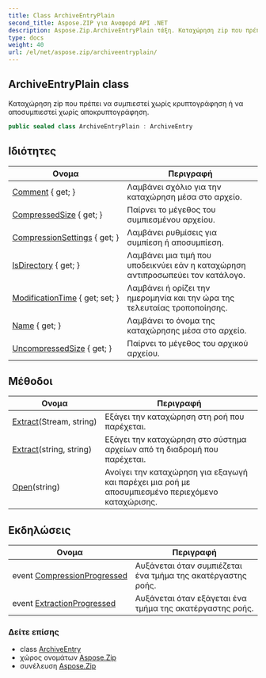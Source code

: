 ```yaml
---
title: Class ArchiveEntryPlain
second_title: Aspose.ZIP για Αναφορά API .NET
description: Aspose.Zip.ArchiveEntryPlain τάξη. Καταχώρηση zip που πρέπει να συμπιεστεί χωρίς κρυπτογράφηση ή να αποσυμπιεστεί χωρίς αποκρυπτογράφηση.
type: docs
weight: 40
url: /el/net/aspose.zip/archiveentryplain/
---
```

## ArchiveEntryPlain class

Καταχώρηση zip που πρέπει να συμπιεστεί χωρίς κρυπτογράφηση ή να αποσυμπιεστεί χωρίς αποκρυπτογράφηση.

```csharp
public sealed class ArchiveEntryPlain : ArchiveEntry
```

## Ιδιότητες

| Ονομα | Περιγραφή |
| --- | --- |
| [Comment](../../aspose.zip/archiveentry/comment/) { get; } | Λαμβάνει σχόλιο για την καταχώρηση μέσα στο αρχείο. |
| [CompressedSize](../../aspose.zip/archiveentry/compressedsize/) { get; } | Παίρνει το μέγεθος του συμπιεσμένου αρχείου. |
| [CompressionSettings](../../aspose.zip/archiveentry/compressionsettings/) { get; } | Λαμβάνει ρυθμίσεις για συμπίεση ή αποσυμπίεση. |
| [IsDirectory](../../aspose.zip/archiveentry/isdirectory/) { get; } | Λαμβάνει μια τιμή που υποδεικνύει εάν η καταχώρηση αντιπροσωπεύει τον κατάλογο. |
| [ModificationTime](../../aspose.zip/archiveentry/modificationtime/) { get; set; } | Λαμβάνει ή ορίζει την ημερομηνία και την ώρα της τελευταίας τροποποίησης. |
| [Name](../../aspose.zip/archiveentry/name/) { get; } | Λαμβάνει το όνομα της καταχώρησης μέσα στο αρχείο. |
| [UncompressedSize](../../aspose.zip/archiveentry/uncompressedsize/) { get; } | Παίρνει το μέγεθος του αρχικού αρχείου. |

## Μέθοδοι

| Ονομα | Περιγραφή |
| --- | --- |
| [Extract](../../aspose.zip/archiveentry/extract/)(Stream, string) | Εξάγει την καταχώρηση στη ροή που παρέχεται. |
| [Extract](../../aspose.zip/archiveentry/extract/)(string, string) | Εξάγει την καταχώρηση στο σύστημα αρχείων από τη διαδρομή που παρέχεται. |
| [Open](../../aspose.zip/archiveentry/open/)(string) | Ανοίγει την καταχώρηση για εξαγωγή και παρέχει μια ροή με αποσυμπιεσμένο περιεχόμενο καταχώρισης. |

## Εκδηλώσεις

| Ονομα | Περιγραφή |
| --- | --- |
| event [CompressionProgressed](../../aspose.zip/archiveentry/compressionprogressed/) | Αυξάνεται όταν συμπιέζεται ένα τμήμα της ακατέργαστης ροής. |
| event [ExtractionProgressed](../../aspose.zip/archiveentry/extractionprogressed/) | Αυξάνεται όταν εξάγεται ένα τμήμα της ακατέργαστης ροής. |

### Δείτε επίσης

* class [ArchiveEntry](../archiveentry/)
* χώρος ονομάτων [Aspose.Zip](../../aspose.zip/)
* συνέλευση [Aspose.Zip](../../)


